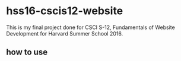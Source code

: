 # hss16-cscis12-website
This is my final project done for CSCI S-12, Fundamentals of Website Development for Harvard Summer School 2016.

## how to use

